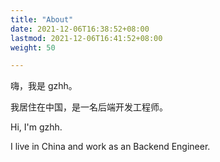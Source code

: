 ```yaml
---
title: "About"
date: 2021-12-06T16:38:52+08:00
lastmod: 2021-12-06T16:41:52+08:00
weight: 50

---
```


嗨，我是 gzhh。

我居住在中国，是一名后端开发工程师。

Hi, I'm gzhh.

I live in China and work as an Backend Engineer.

<!--

多关注自己的想法，尽量少去关注别人的看法。

多点现实主义，少点理想主义。

<br>

“如果你想掌握某样东西，就去教它。”

- 理查德·费曼

"If you want to master something, teach it."

- Richard Feynman

<br>


“不要忽视你的梦想；不要工作太多；说出你的想法；培养友情；要快乐。”

― 保罗·格雷厄姆

"Don't ignore your dreams; don't work too much; say what you think; cultivate friendships; be happy."

― Paul Graham
-->
